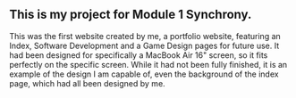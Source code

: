 ## This is my project for Module 1 Synchrony.

This was the first website created by me, a portfolio website, featuring an Index, Software Development and a Game Design pages for future use. It had been designed for specifically a MacBook Air 16" screen, so it fits perfectly on the specific screen. While it had not been fully finished, it is an example of the design I am capable of, even the background of the index page, which had all been designed by me.
